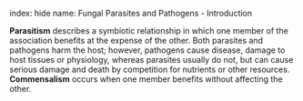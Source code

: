 index: hide
name: Fungal Parasites and Pathogens - Introduction

 **Parasitism** describes a symbiotic relationship in which one member of the association benefits at the expense of the other. Both parasites and pathogens harm the host; however, pathogens cause disease, damage to host tissues or physiology, whereas parasites usually do not, but can cause serious damage and death by competition for nutrients or other resources.  **Commensalism** occurs when one member benefits without affecting the other.
